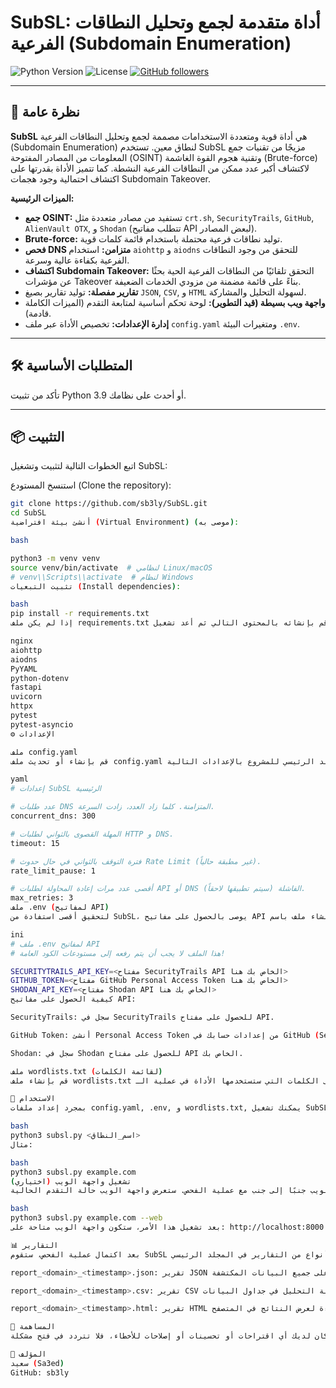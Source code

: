 # SubSL: أداة متقدمة لجمع وتحليل النطاقات الفرعية (Subdomain Enumeration)

![Python Version](https://img.shields.io/badge/python-3.9%2B-blue.svg)
![License](https://img.shields.io/badge/license-MIT-green.svg)
[![GitHub followers](https://img.shields.io/github/followers/sb3ly?style=social)](https://github.com/sb3ly)

---

## 🚀 نظرة عامة

**SubSL** هي أداة قوية ومتعددة الاستخدامات مصممة لجمع وتحليل النطاقات الفرعية (Subdomain Enumeration) لنطاق معين. تستخدم SubSL مزيجًا من تقنيات جمع المعلومات من المصادر المفتوحة (OSINT) وتقنية هجوم القوة الغاشمة (Brute-force) لاكتشاف أكبر عدد ممكن من النطاقات الفرعية النشطة. كما تتميز الأداة بقدرتها على اكتشاف احتمالية وجود هجمات Subdomain Takeover.

**الميزات الرئيسية:**

* **جمع OSINT:** تستفيد من مصادر متعددة مثل `crt.sh`, `SecurityTrails`, `GitHub`, `AlienVault OTX`, و `Shodan` (تتطلب مفاتيح API لبعض المصادر).
* **Brute-force:** توليد نطاقات فرعية محتملة باستخدام قائمة كلمات قوية.
* **فحص DNS متزامن:** استخدام `aiohttp` و `aiodns` للتحقق من وجود النطاقات الفرعية بكفاءة عالية وسرعة.
* **اكتشاف Subdomain Takeover:** التحقق تلقائيًا من النطاقات الفرعية الحية بحثًا عن مؤشرات Takeover بناءً على قائمة مضمنة من مزودي الخدمات الضعيفة.
* **تقارير مفصلة:** توليد تقارير بصيغ `JSON`, `CSV`, و `HTML` لسهولة التحليل والمشاركة.
* **واجهة ويب بسيطة (قيد التطوير):** لوحة تحكم أساسية لمتابعة التقدم (الميزات الكاملة قادمة).
* **إدارة الإعدادات:** تخصيص الأداة عبر ملف `config.yaml` ومتغيرات البيئة `.env`.

---

## 🛠️ المتطلبات الأساسية

تأكد من تثبيت Python 3.9 أو أحدث على نظامك.

---

## 📦 التثبيت

اتبع الخطوات التالية لتثبيت وتشغيل SubSL:

استنسخ المستودع (Clone the repository):

```bash
git clone https://github.com/sb3ly/SubSL.git
cd SubSL
أنشئ بيئة افتراضية (Virtual Environment) (موصى به):

bash

python3 -m venv venv
source venv/bin/activate  # لنظامي Linux/macOS
# venv\\Scripts\\activate  # لنظام Windows
تثبيت التبعيات (Install dependencies):

bash
pip install -r requirements.txt
إذا لم يكن ملف requirements.txt موجودًا بعد، قم بإنشائه بالمحتوى التالي ثم أعد تشغيل pip install -r requirements.txt:

nginx
aiohttp
aiodns
PyYAML
python-dotenv
fastapi
uvicorn
httpx
pytest
pytest-asyncio
⚙️ الإعدادات

ملف config.yaml
قم بإنشاء أو تحديث ملف config.yaml في المجلد الرئيسي للمشروع بالإعدادات التالية:

yaml
# إعدادات SubSL الرئيسية

# عدد طلبات DNS المتزامنة. كلما زاد العدد، زادت السرعة.
concurrent_dns: 300

# المهلة القصوى بالثواني لطلبات HTTP و DNS.
timeout: 15

# فترة التوقف بالثواني في حال حدوث Rate Limit (غير مطبقة حالياً).
rate_limit_pause: 1

# أقصى عدد مرات إعادة المحاولة لطلبات API أو DNS الفاشلة (سيتم تطبيقها لاحقاً).
max_retries: 3
ملف .env (لمفاتيح API)
لتحقيق أقصى استفادة من SubSL، يوصى بالحصول على مفاتيح API للخدمات التالية. قم بإنشاء ملف باسم .env في المجلد الرئيسي للمشروع وضع مفاتيحك فيه. لا تشارك هذا الملف أبدًا!

ini
# ملف .env لمفاتيح API
# هذا الملف لا يجب أن يتم رفعه إلى مستودعات الكود العامة!

SECURITYTRAILS_API_KEY=<مفتاح SecurityTrails API الخاص بك هنا>
GITHUB_TOKEN=<مفتاح GitHub Personal Access Token الخاص بك هنا>
SHODAN_API_KEY=<مفتاح Shodan API الخاص بك هنا>
كيفية الحصول على مفاتيح API:

SecurityTrails: سجل في SecurityTrails للحصول على مفتاح API.

GitHub Token: أنشئ Personal Access Token من إعدادات حسابك في GitHub (Settings -> Developer settings -> Personal access tokens).

Shodan: سجل في Shodan للحصول على مفتاح API الخاص بك.

ملف wordlists.txt (لقائمة الكلمات)
قم بإنشاء ملف wordlists.txt في المجلد الرئيسي للمشروع. هذا الملف سيحتوي على الكلمات التي ستستخدمها الأداة في عملية الـ Brute-force. يمكنك العثور على قوائم كلمات كبيرة وموثوقة عبر الإنترنت أو إنشاء قائمة خاصة بك.

🚀 الاستخدام
بمجرد إعداد ملفات config.yaml, .env, و wordlists.txt, يمكنك تشغيل SubSL من سطر الأوامر:

bash
python3 subsl.py <اسم_النطاق>
مثال:

bash
python3 subsl.py example.com
تشغيل واجهة الويب (اختياري)
يمكنك تشغيل واجهة الويب جنبًا إلى جنب مع عملية الفحص. ستعرض واجهة الويب حالة التقدم الحالية:

bash
python3 subsl.py example.com --web
بعد تشغيل هذا الأمر، ستكون واجهة الويب متاحة على: http://localhost:8000

📊 التقارير
بعد اكتمال عملية الفحص، ستقوم SubSL بإنشاء ثلاثة أنواع من التقارير في المجلد الرئيسي:

report_<domain>_<timestamp>.json: تقرير JSON مفصل يحتوي على جميع البيانات المكتشفة.

report_<domain>_<timestamp>.csv: تقرير CSV لسهولة التحليل في جداول البيانات.

report_<domain>_<timestamp>.html: تقرير HTML بتنسيق سهل القراءة لعرض النتائج في المتصفح.

🤝 المساهمة
نرحب بالمساهمات! إذا كان لديك أي اقتراحات أو تحسينات أو إصلاحات للأخطاء، فلا تتردد في فتح مشكلة (Issue) أو إرسال طلب سحب (Pull Request).

👤 المؤلف
سعيد (Sa3ed)
GitHub: sb3ly

